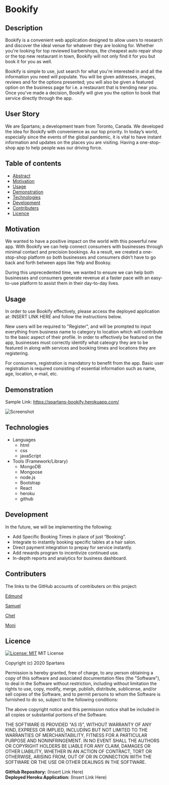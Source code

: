 # Bookify

## Description
Bookify is a convenient web application designed to allow users to research and discover the ideal venue for whatever they are looking for. Whether you're looking for top reviewed barbershops, the cheapest auto repair shop or the top new restaurant in town, Bookify will not only find it for you but book it for you as well.

Bookify is simple to use, just search for what you're interested in and all the information you need will populate. You will be given addresses, images, reviews and for the options presented; you will also be given a featured option on the business page for i.e. a restaurant that is trending near you. Once you've made a decision, Bookify will give you the option to book that service directly through the app.

## User Story

We are Spartans; a development team from Toronto, Canada. We developed the idea for Bookify with convenience as our top priority. In today’s world, especially since the events of the global pandemic, it is vital to have instant information and updates on the places you are visiting. Having a one-stop-shop app to help people was our driving force.

## Table of contents
* [Abstract](#Abstract)
* [Motivation](#Motivation)
* [Usage](#Usage)
* [Demonstration](#Demonstration)
* [Technologies](#Technologies)
* [Development](#Development)
* [Contributers](#Contributers)
* [Licence](#Licence)

## Motivation

We wanted to have a positive impact on the world with this powerful new app. With Bookify we can help connect consumers with businesses through minimal contact and precision bookings. As a result, we created a one-stop-shop platform so both businesses and consumers didn’t have to go back and forth between apps like Yelp and Booksy.

During this unprecedented time, we wanted to ensure we can help both businesses and consumers generate revenue at a faster pace with an easy-to-use platform to assist them in their day-to-day lives.

## Usage
 
In order to use Bookify effectively, please access the deployed application at: INSERT LINK HERE and follow the instructions below.

New users will be required to "Register", and will be prompted to input everything from business name to category to location which will contribute to the basic aspect of their profile. In order to effectively be featured on the app, businesses must correctly identify what cateogry they are to be featured in along with services and booking times and locations they are registering.

For consumers, registration is mandatory to benefit from the app. Basic user registration is required consisting of essential information such as name, age, location, e-mail, etc.


## Demonstration
Sample Link: https://spartans-bookify.herokuapp.com/

![![Screenshot](screenshot.png)](https://spartans-bookify.herokuapp.com/)

## Technologies

* Languages
    * html
    * css
    * javaScript
* Tools (Framework/Library)
    * MongoDB
    * Mongoose
    * node.js
    * Bootstrap
    * React
    * heroku
    * github

## Development
In the future, we will be implementing the following:
* Add Specific Booking Times in place of just “Booking”.
* Integrate to instantly booking specific tables at a hair salon.
* Direct payment integration to prepay for service instantly.
* Add rewards program to incentivize continued use.
* In-depth reports and analytics for business dashboard.


## Contributers

The links to the GitHub accounts of contributers on this project:

[Edmund](https://github.com/wesycool)

[Samuel](https://github.com/samuelyoo)

[Chet](https://github.com/Chet1317)

[Moni](https://github.com/smggg)


## Licence
[![License: MIT](https://img.shields.io/badge/License-MIT-yellow.svg)](https://opensource.org/licenses/MIT)
MIT License

Copyright (c) 2020 Spartans

Permission is hereby granted, free of charge, to any person obtaining a copy of this software and associated documentation files (the "Software"), to deal in the Software without restriction, including without limitation the rights to use, copy, modify, merge, publish, distribute, sublicense, and/or sell copies of the Software, and to permit persons to whom the Software is furnished to do so, subject to the following conditions:

The above copyright notice and this permission notice shall be included in all copies or substantial portions of the Software.

THE SOFTWARE IS PROVIDED "AS IS", WITHOUT WARRANTY OF ANY KIND, EXPRESS OR IMPLIED, INCLUDING BUT NOT LIMITED TO THE WARRANTIES OF MERCHANTABILITY, FITNESS FOR A PARTICULAR PURPOSE AND NONINFRINGEMENT. IN NO EVENT SHALL THE AUTHORS OR COPYRIGHT HOLDERS BE LIABLE FOR ANY CLAIM, DAMAGES OR OTHER LIABILITY, WHETHER IN AN ACTION OF CONTRACT, TORT OR OTHERWISE, ARISING FROM, OUT OF OR IN CONNECTION WITH THE SOFTWARE OR THE USE OR OTHER DEALINGS IN THE SOFTWARE.

**GitHub Repository:** (Insert Link Here)     
**Deployed Heroku Application:** (Insert Link Here)